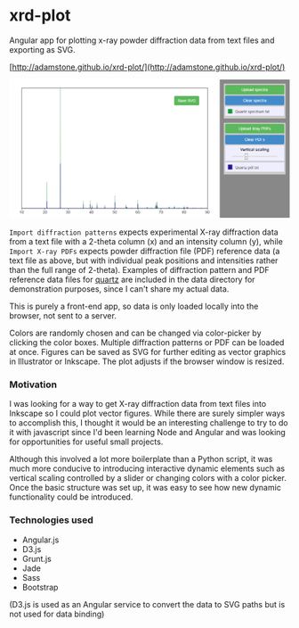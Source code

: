 # xrd-plot

Angular app for plotting x-ray powder diffraction data from text files and exporting as SVG.

[http://adamstone.github.io/xrd-plot/](http://adamstone.github.io/xrd-plot/)

[![screenshot](screenshot.png)](http://http://adamstone.github.io/xrd-plot/)

`Import diffraction patterns` expects experimental X-ray diffraction data from a text file with a 2-theta column (x) and an intensity column (y), while `Import X-ray PDFs` expects powder diffraction file (PDF) reference data (a text file as above, but with individual peak positions and intensities rather than the full range of 2-theta). Examples of diffraction pattern and PDF reference data files for [quartz](http://rruff.info/quartz/) are included in the data directory for demonstration purposes, since I can't share my actual data.

This is purely a front-end app, so data is only loaded locally into the browser, not sent to a server. 

Colors are randomly chosen and can be changed via color-picker by clicking the color boxes. Multiple diffraction patterns or PDF can be loaded at once. Figures can be saved as SVG for further editing as vector graphics in Illustrator or Inkscape. The plot adjusts if the browser window is resized.

### Motivation

I was looking for a way to get X-ray diffraction data from text files into Inkscape so I could plot vector figures. While there are surely simpler ways to accomplish this, I thought it would be an interesting challenge to try to do it with javascript since I'd been learning Node and Angular and was looking for opportunities for useful small projects. 

Although this involved a lot more boilerplate than a Python script, it was much more conducive to introducing interactive dynamic elements such as vertical scaling controlled by a slider or changing colors with a color picker. Once the basic structure was set up, it was easy to see how new dynamic functionality could be introduced.

### Technologies used
 - Angular.js
 - D3.js
 - Grunt.js
 - Jade
 - Sass
 - Bootstrap

(D3.js is used as an Angular service to convert the data to SVG paths but is not used for data binding)